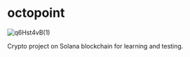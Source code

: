 # octopoint

![q6Hst4vB(1)](https://github.com/user-attachments/assets/0827b39d-1c9e-4e4b-bca3-a981a3e9116a)

Crypto project on Solana blockchain for learning and testing.
